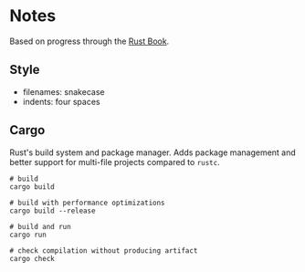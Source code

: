 # Notes

Based on progress through the [Rust Book](https://doc.rust-lang.org/book/).

## Style

- filenames: snakecase
- indents: four spaces

## Cargo

Rust's build system and package manager. Adds package management
and better support for multi-file projects compared to `rustc`.

```shell
# build
cargo build

# build with performance optimizations
cargo build --release

# build and run
cargo run

# check compilation without producing artifact
cargo check
```

